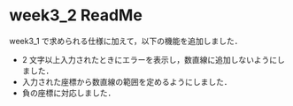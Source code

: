# week3_2 ReadMe

week3_1 で求められる仕様に加えて，以下の機能を追加しました．

-   2 文字以上入力されたときにエラーを表示し，数直線に追加しないようにしました．
-   入力された座標から数直線の範囲を定めるようにしました．
-   負の座標に対応しました．

